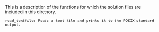 This is a description of the functions for which the solution files are included in this directory.

	read_textfile: Reads a text file and prints it to the POSIX standard output.
